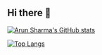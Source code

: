 ## Hi there 👋

<!--
**Dr-N00B/Dr-N00B** is a ✨ _special_ ✨ repository because its `README.md` (this file) appears on your GitHub profile.

Here are some ideas to get you started:

- 🔭 I’m currently working on ...
- 🌱 I’m currently learning ...
- 👯 I’m looking to collaborate on ...
- 🤔 I’m looking for help with ...
- 💬 Ask me about ...
- 📫 How to reach me: ...
- 😄 Pronouns: ...
- ⚡ Fun fact: ...
-->

[![Arun Sharma's GitHub stats](https://github-readme-stats.vercel.app/api?username=Dr-N00B)](https://github.com/Dr-N00B/github-readme-stats)

[![Top Langs](https://github-readme-stats.vercel.app/api/top-langs/?username=Dr-N00B)](https://github.com/Dr-N00B/github-readme-stats)
